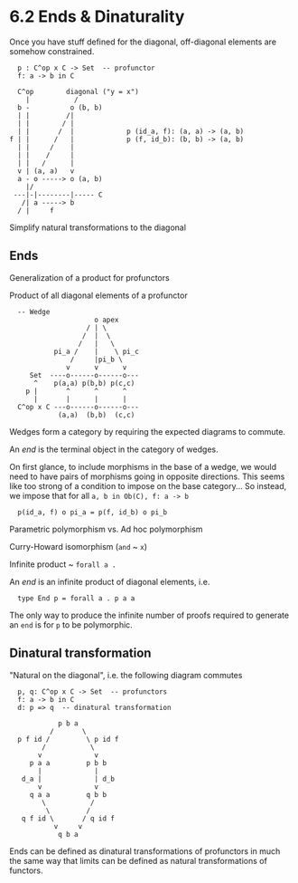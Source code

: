 # 6.2 Ends & Dinaturality
Once you have stuff defined for the diagonal, off-diagonal elements are somehow constrained.
```
  p : C^op x C -> Set  -- profunctor
  f: a -> b in C

  C^op        diagonal ("y = x")
    |           /
  b -          o (b, b)
  | |         /|
  | |        / |
  | |       /  |             p (id_a, f): (a, a) -> (a, b)
f | |      /   |             p (f, id_b): (b, b) -> (a, b)
  | |     /    |
  | |    /     |
  | |   /      |
  v | (a, a)   v
  a - o -----> o (a, b)
    |/
 ---|-|--------|----- C
   /| a -----> b
  / |     f
```

Simplify natural transformations to the diagonal

## Ends
Generalization of a product for profunctors

Product of all diagonal elements of a profunctor
```
  -- Wedge
                     o apex
                   / | \
                  /  |  \
                 /   |   \
           pi_a /    |    \ pi_c
               /     |pi_b \
              v      v      v
     Set  ----o------o------o---
      ^    p(a,a) p(b,b) p(c,c)
    p |       ^      ^      ^
      |       |      |      |
  C^op x C ---o------o------o---
            (a,a)  (b,b)  (c,c)
```
Wedges form a category by requiring the expected diagrams to commute.

An *end* is the terminal object in the category of wedges.

On first glance, to include morphisms in the base of a wedge, we would need to have pairs of morphisms going in opposite directions.
 This seems like too strong of a condition to impose on the base category... So instead, we impose that for all `a, b in Ob(C), f: a -> b`
```
  p(id_a, f) o pi_a = p(f, id_b) o pi_b
```

Parametric polymorphism vs. Ad hoc polymorphism

Curry-Howard isomorphism (`and` ~ `x`)

Infinite product ~ `forall a .`

An *end* is an infinite product of diagonal elements, i.e.
```
  type End p = forall a . p a a
```
The only way to produce the infinite number of proofs required to generate an `end` is for `p` to be polymorphic.

## Dinatural transformation
"Natural on the diagonal", i.e. the following diagram commutes
```
  p, q: C^op x C -> Set  -- profunctors
  f: a -> b in C
  d: p => q  -- dinatural transformation

            p b a
          /       \
  p f id /         \ p id f
        /           \
       v             v
     p a a         p b b
       |             |
   d_a |             | d_b
       v             v
     q a a         q b b
        \           /
         \         /
   q f id \       / q id f
           v     v
            q b a
```
Ends can be defined as dinatural transformations of profunctors in much the same way that limits can be defined as natural transformations of functors.
